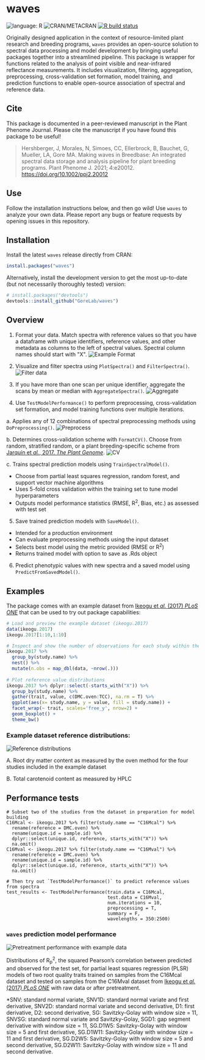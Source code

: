 # waves

<!-- badges: start -->
![language: R](https://img.shields.io/badge/language-R-blue.svg)
![CRAN/METACRAN](https://img.shields.io/cran/v/waves?label=CRAN)
[![R build status](https://github.com/GoreLab/waves/workflows/R-CMD-check/badge.svg)](https://github.com/GoreLab/waves/actions)
<!-- badges: end -->

Originally designed application in the context of resource-limited plant research and breeding programs, `waves` provides an open-source solution to spectral data processing and model development by bringing useful packages together into a streamlined pipeline. This package is wrapper for functions related to the analysis of point visible and near-infrared reflectance measurements. It includes visualization, filtering, aggregation, preprocessing, cross-validation set formation, model training, and prediction functions to enable open-source association of spectral and reference data. 

## Cite
This package is documented in a peer-reviewed manuscript in the Plant Phenome Journal. Please cite the manuscript if you have found this package to be useful! 

> Hershberger, J, Morales, N, Simoes, CC, Ellerbrock, B, Bauchet, G, Mueller, LA, Gore MA. Making waves in Breedbase: An integrated spectral data storage and analysis pipeline for plant breeding programs. Plant Phenome J. 2021; 4:e20012. https://doi.org/10.1002/ppj2.20012


## Use

Follow the installation instructions below, and then go wild! Use `waves` to analyze your own data. Please report any bugs or feature requests by opening issues in this repository.

## Installation
Install the latest `waves` release directly from CRAN: 
``` r
install.packages("waves")
```
Alternatively, install the development version to get the most up-to-date (but not necessarily thoroughly tested) version:
``` r
# install.packages("devtools")
devtools::install_github("GoreLab/waves")
```

## Overview
1. Format your data. Match spectra with reference values so that you have a dataframe with unique identifiers, reference values, and other metadata as columns to the left of spectral values. Spectral column names should start with "X".
![Example Format](./man/figures/formatted_data.png)

2. Visualize and filter spectra using `PlotSpectra()` and `FilterSpectra()`.
![Filter data](./man/figures/filter_data.png)

3. If you have more than one scan per unique identifier, aggregate the scans by mean or median with `AggregateSpectra()`.
![Aggregate](./man/figures/aggregate.png)

4. Use `TestModelPerformance()` to perform preprocessing, cross-validation set formation, and model training functions over multiple iterations.

  a. Applies any of 12 combinations of spectral preprocessing methods using `DoPreprocessing()`.
![Preprocess](./man/figures/preprocess.png)

  b. Determines cross-validation scheme with `FormatCV()`. Choose from random, stratified random, or a plant breeding-specific scheme from [Jarqu&iacute;n et *al.*, 2017. *The Plant Genome*](https://doi.org/10.3835/plantgenome2016.12.0130).
![CV](./man/figures/cv_schemes.png)

  c. Trains spectral prediction models using `TrainSpectralModel()`.
   - Choose from partial least squares regression, random forest, and support vector machine algorithms
   - Uses 5-fold cross validation within the training set to tune model hyperparameters
   - Outputs model performance statistics (RMSE, R<sup>2</sup>, Bias, etc.) as assessed with test set

5. Save trained prediction models with `SaveModel()`.
  - Intended for a production environment
  - Can evaluate preprocessing methods using the input dataset
  - Selects best model using the metric provided (RMSE or  R<sup>2</sup>)
  - Returns trained model with option to save as .Rds object

6. Predict phenotypic values with new spectra and a saved model using `PredictFromSavedModel()`.


## Examples

The package comes with an example dataset from [Ikeogu et *al.* (2017) *PLoS ONE*](https://doi.org/10.1371/journal.pone.0188918) that can be used to try out package capabilities:

``` r
# Load and preview the example dataset (ikeogu.2017)
data(ikeogu.2017)
ikeogu.2017[1:10,1:10]

# Inspect and show the number of observations for each study within the `data.frame`
ikeogu.2017 %>% 
  group_by(study.name) %>% 
  nest() %>% 
  mutate(n.obs = map_dbl(data, ~nrow(.)))
  
# Plot reference value distributions
ikeogu.2017 %>% dplyr::select(-starts_with("X")) %>% 
  group_by(study.name) %>%
  gather(trait, value, c(DMC.oven:TCC), na.rm = T) %>%
  ggplot(aes(x= study.name, y = value, fill = study.name)) +
  facet_wrap(~ trait, scales='free_y', nrow=2) +
  geom_boxplot() +
  theme_bw()
```

### Example dataset reference distributions:
![Reference distributions](./man/figures/example_ref_dists_h.png)

A. Root dry matter content as measured by the oven method for the four studies included in the example dataset

B. Total carotenoid content as measured by HPLC

## Performance tests
```{r}
# Subset two of the studies from the dataset in preparation for model building
C16Mcal <- ikeogu.2017 %>% filter(study.name == "C16Mcal") %>% 
  rename(reference = DMC.oven) %>%
  rename(unique.id = sample.id) %>%
  dplyr::select(unique.id, reference, starts_with("X")) %>% 
  na.omit()
C16Mval <- ikeogu.2017 %>% filter(study.name == "C16Mval") %>% 
  rename(reference = DMC.oven) %>%
  rename(unique.id = sample.id) %>%
  dplyr::select(unique.id, reference, starts_with("X")) %>% 
  na.omit()
  
# Then try out `TestModelPerformance()` to predict reference values from spectra
test_results <- TestModelPerformance(train.data = C16Mcal, 
                                     test.data = C16Mval,
                                     num.iterations = 10, 
                                     preprocessing = T, 
                                     summary = F,
                                     wavelengths = 350:2500)
```
### `waves` prediction model performance
![Pretreatment performance with example data](./man/figures/testplot_all_R2.png)

Distributions of R<sub>p</sub><sup>2</sup>, the squared Pearson’s correlation between predicted and observed for the test set, for partial least squares regression (PLSR) models of two root quality traits trained on samples from the C16Mcal dataset and tested on samples from the C16Mval dataset from [Ikeogu et *al.* (2017) *PLoS ONE*](https://doi.org/10.1371/journal.pone.0188918) with raw data or after pretreatment. 

*SNV: standard normal variate, SNV1D: standard normal variate and first derivative, SNV2D: standard normal variate and second derivative, D1: first derivative, D2: second derivative, SG: Savitzky-Golay with window size = 11, SNVSG: standard normal variate and Savitzky-Golay, SGD1: gap segment derivative with window size = 11, SG.D1W5: Savitzky-Golay with window size = 5 and first derivative, SG.D1W11: Savitzky-Golay with window size = 11 and first derivative, SG.D2W5: Savitzky-Golay with window size = 5 and second derivative, SG.D2W11: Savitzky-Golay with window size = 11 and second derivative. 





